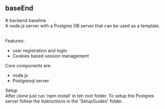**baseEnd**
---

A backend baseline<br>
A node.js server with a Postgres DB server that can be used as a template.<br><br>

Features:
* user registration and login
* Cookies based session management


Core components are:
* node.js
* Postgresql server

Setup<br>
After clone just run 'npm install' in teh root folder.
To setup the Postgres server follow the instructions in the 'SetupGuides' folder.







